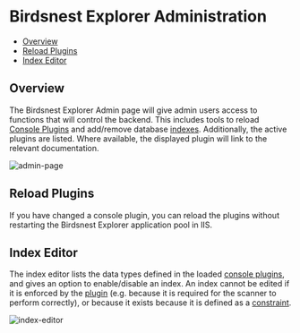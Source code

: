 # Birdsnest Explorer Administration

* [Overview](#overview)
* [Reload Plugins](#reload-plugins)
* [Index Editor](#index-editor)

## Overview

The Birdsnest Explorer Admin page will give admin users access to functions that will control the backend. This includes tools to reload [Console Plugins](/documentation/console/plugins/README.md) and add/remove database [indexes](https://neo4j.com/docs/cypher-manual/4.4/indexes-for-search-performance/). Additionally, the active plugins are listed. Where available, the displayed plugin will link to the relevant documentation.

![admin-page](/documentation/image/console/admin-page.png)

## Reload Plugins

If you have changed a console plugin, you can reload the plugins without restarting the Birdsnest Explorer application pool in IIS. 

## Index Editor

The index editor lists the data types defined in the loaded [console plugins](/documentation/console/plugins/README.md), and gives an option to enable/disable an index. An index cannot be edited if it is enforced by the [plugin](/documentation/console/plugins/README.md) (e.g. because it is required for the scanner to perform correctly), or because it exists because it is defined as a [constraint](https://neo4j.com/docs/cypher-manual/4.4/constraints/). 

![index-editor](/documentation/image/console/index-editor.png)